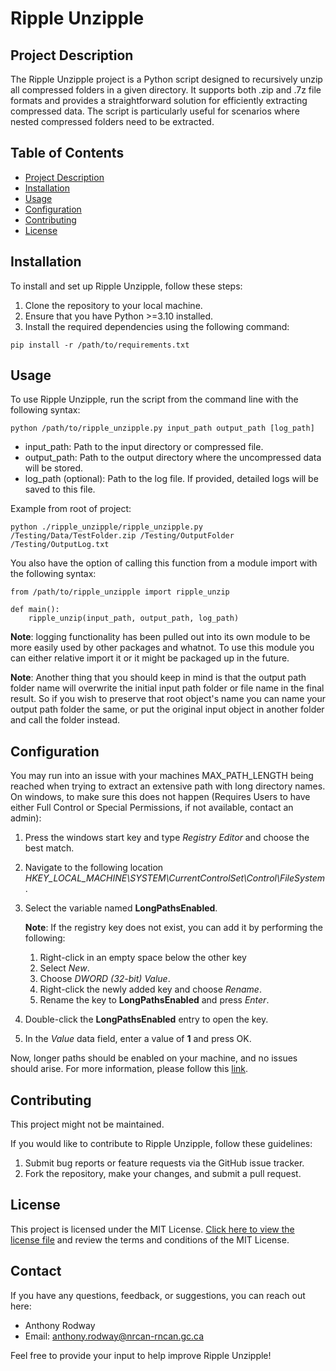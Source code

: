 # Ripple Unzipple

## Project Description

The Ripple Unzipple project is a Python script designed to recursively unzip all compressed folders in a given directory. It supports both .zip and .7z file formats and provides a straightforward solution for efficiently extracting compressed data. The script is particularly useful for scenarios where nested compressed folders need to be extracted.

## Table of Contents

- [Project Description](#project-description)
- [Installation](#installation)
- [Usage](#usage)
- [Configuration](#configuration)
- [Contributing](#contributing)
- [License](#license)

## Installation

To install and set up Ripple Unzipple, follow these steps:

1. Clone the repository to your local machine.
2. Ensure that you have Python >=3.10 installed.
3. Install the required dependencies using the following command:

```
pip install -r /path/to/requirements.txt
```

## Usage

To use Ripple Unzipple, run the script from the command line with the following syntax:
```
python /path/to/ripple_unzipple.py input_path output_path [log_path]
```
- input_path: Path to the input directory or compressed file.
- output_path: Path to the output directory where the uncompressed data will be stored.
- log_path (optional): Path to the log file. If provided, detailed logs will be saved to this file.

Example from root of project:
```
python ./ripple_unzipple/ripple_unzipple.py /Testing/Data/TestFolder.zip /Testing/OutputFolder /Testing/OutputLog.txt
```

You also have the option of calling this function from a module import with the following syntax:
```
from /path/to/ripple_unzipple import ripple_unzip

def main():
    ripple_unzip(input_path, output_path, log_path)
```
**Note**: logging functionality has been pulled out into its own module to be more easily used by other packages and whatnot. To use this module you can either relative import it or it might be packaged up in the future.

**Note**: Another thing that you should keep in mind is that the output path folder name will overwrite the initial input path folder or file name in the final result. So if you wish to preserve that root object's name you can name your output path folder the same, or put the original input object in another folder and call the folder instead.

## Configuration

You may run into an issue with your machines MAX_PATH_LENGTH being reached when trying to extract an extensive path with long directory names. On windows, to make sure this does not happen (Requires Users to have either Full Control or Special Permissions, if not available, contact an admin):

1. Press the windows start key and type *Registry Editor* and choose the best match.
2. Navigate to the following location
*HKEY_LOCAL_MACHINE\SYSTEM\CurrentControlSet\Control\FileSystem*.
3. Select the variable named **LongPathsEnabled**.
    
    **Note**: If the registry key does not exist, you can add it by performing the following:
    
    1. Right-click in an empty space below the other key
    2. Select *New*.
    3. Choose *DWORD (32-bit) Value*.
    4. Right-click the newly added key and choose *Rename*.
    5. Rename the key to **LongPathsEnabled** and press *Enter*.

4. Double-click the **LongPathsEnabled** entry to open the key.
5. In the *Value* data field, enter a value of **1** and press OK.

Now, longer paths should be enabled on your machine, and no issues should arise. For more information, please follow this [link](https://www.autodesk.com/support/technical/article/caas/sfdcarticles/sfdcarticles/The-Windows-10-default-path-length-limitation-MAX-PATH-is-256-characters.html#:~:text=By%20default%2C%20Windows%20uses%20a,Files%2C%20Paths%2C%20and%20Namespaces.).

## Contributing

This project might not be maintained.

If you would like to contribute to Ripple Unzipple, follow these guidelines:

1. Submit bug reports or feature requests via the GitHub issue tracker.
2. Fork the repository, make your changes, and submit a pull request.

## License

This project is licensed under the MIT License. [Click here to view the license file](../LICENSE) and review the terms and conditions of the MIT License.

## Contact

If you have any questions, feedback, or suggestions, you can reach out here:

- Anthony Rodway
- Email: anthony.rodway@nrcan-rncan.gc.ca

Feel free to provide your input to help improve Ripple Unzipple!

